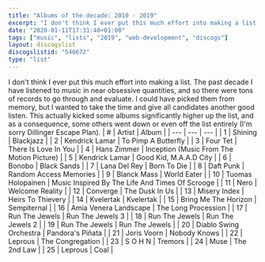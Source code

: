 ```yaml
---
title: "Albums of the decade: 2010 - 2019"
excerpt: "I don't think I ever put this much effort into making a list. The past decade I have listened to music in near obsessive quantities, and so there were tons of records to go through and evaluate."
date: "2020-01-11T17:31:40+01:00"
tags: ["music", "lists", "2019", "web-development", "discogs"]
layout: discogslist
discogslistid: "546672"
type: "list"
---
```


I don't think I ever put this much effort into making a list. The past decade I have listened to music in near obsessive quantities, and so there were tons of records to go through and evaluate. I could have picked them from memory, but I wanted to take the time and give all candidates another good listen. This actually kicked some albums significantly higher up the list, and as a consequence, some others went down or even off the list entirely (I'm sorry Dillinger Escape Plan).
| # | Artist | Album |
| --- | --- | --- |
| 1 | Shining | Blackjazz |
| 2 | Kendrick Lamar | To Pimp A Butterfly |
| 3 | Four Tet | There Is Love In You |
| 4 | Hans Zimmer | Inception (Music From The Motion Picture) |
| 5 | Kendrick Lamar | Good Kid, M.A.A.D City |
| 6 | Bonobo | Black Sands |
| 7 | Lana Del Rey | Born To Die |
| 8 | Daft Punk | Random Access Memories |
| 9 | Blanck Mass | World Eater |
| 10 | Tuomas Holopainen | Music Inspired By The Life And Times Of Scrooge |
| 11 | Nero | Welcome Reality |
| 12 | Converge | The Dusk In Us |
| 13 | Misery Index | Heirs To Thievery |
| 14 | Kvelertak | Kvelertak |
| 15 | Bring Me The Horizon | Sempiternal |
| 16 | Amia Venera Landscape | The Long Procession |
| 17 | Run The Jewels | Run The Jewels 3 |
| 18 | Run The Jewels | Run The Jewels 2 |
| 19 | Run The Jewels | Run The Jewels |
| 20 | Diablo Swing Orchestra | Pandora's Piñata |
| 21 | Joris Voorn | Nobody Knows |
| 22 | Leprous | The Congregation |
| 23 | S O H N | Tremors |
| 24 | Muse | The 2nd Law |
| 25 | Leprous | Coal |

